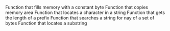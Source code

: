 Function that fills memory with a constant byte
Function that copies memory area
Function that locates a character in a string
Function that gets the length of a prefix
Function that searches a string for nay of a set of bytes
Function that locates a substring
